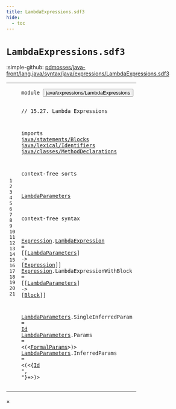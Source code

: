 ```yaml
---
title: LambdaExpressions.sdf3
hide:
  - toc
---
```


# `LambdaExpressions.sdf3`

:simple-github: [pdmosses/java-front/lang.java/syntax/java/expressions/LambdaExpressions.sdf3]

[pdmosses/java-front/lang.java/syntax/java/expressions/LambdaExpressions.sdf3]: https://github.com/pdmosses/java-front/blob/master/lang.java/syntax/java/expressions/LambdaExpressions.sdf3 "The source file on GitHub"

<div class="sdf3"><table class="highlighttable"><tbody><tr><td class="linenos"><div class="linenodiv"><pre><span></span>1
2
3
4
5
6
7
8
9
10
11
12
13
14
15
16
17
18
19
20
21
</pre></div></td>
<td class="code"><pre><code><span class="keyword">module</span> <button class="modal-open" id="java/expressions/LambdaExpressions_1_8" title="Multi-file references" data-urls="../Disambiguation.sdf3/#java/expressions/LambdaExpressions_12_3 line 12; ../UnaryOperators.sdf3/#java/expressions/LambdaExpressions_8_3 line 8">java/expressions/LambdaExpressions</button>

<span class="layout">// 15.27. Lambda Expressions</span>

<span class="keyword">imports</span>
  <a href="../../statements/Blocks.sdf3/#java/statements/Blocks_1_8" id="java/statements/Blocks_6_3" title="Defined at ../../statements/Blocks.sdf3 line 1">java/statements/Blocks</a>
  <a href="../../lexical/Identifiers.sdf3/#java/lexical/Identifiers_1_8" id="java/lexical/Identifiers_7_3" title="Defined at ../../lexical/Identifiers.sdf3 line 1">java/lexical/Identifiers</a>
  <a href="../../classes/MethodDeclarations.sdf3/#java/classes/MethodDeclarations_1_8" id="java/classes/MethodDeclarations_8_3" title="Defined at ../../classes/MethodDeclarations.sdf3 line 1">java/classes/MethodDeclarations</a>
  
<span class="keyword">context-free sorts</span>

  <a href="#LambdaParameters_16_44" id="LambdaParameters_12_3" title="Referenced at line 16, 17">LambdaParameters</a>

<span class="keyword">context-free syntax</span>

  <a href="#Expression_16_66" id="Expression_16_3" title="Referenced at line 16">Expression</a>.<span class="cons_Constructor"><a href="../Disambiguation.sdf3/#LambdaExpression_107_16" id="LambdaExpression_16_14" title="Referenced at ../Disambiguation.sdf3 line 107">LambdaExpression</a></span>          = [[<a href="#LambdaParameters_12_3" id="LambdaParameters_16_44" title="Defined at line 12, 19, 20, 21">LambdaParameters</a>] <span class="cons_String">-&gt;</span> [<a href="#Expression_16_3" id="Expression_16_66" title="Defined at line 16, 17">Expression</a>]]
  <a href="#Expression_16_66" id="Expression_17_3" title="Referenced at line 16">Expression</a>.<span class="cons_Constructor"><span id="LambdaExpressionWithBlock_17_14" title="Not referenced">LambdaExpressionWithBlock</span></span> = [[<a href="#LambdaParameters_12_3" id="LambdaParameters_17_44" title="Defined at line 12, 19, 20, 21">LambdaParameters</a>] <span class="cons_String">-&gt;</span> [<a href="../../statements/Blocks.sdf3/#Block_12_3" id="Block_17_66" title="Defined at ../../statements/Blocks.sdf3 line 12, 17">Block</a>]]
  
  <a href="#LambdaParameters_16_44" id="LambdaParameters_19_3" title="Referenced at line 16, 17">LambdaParameters</a>.<span class="cons_Constructor"><span id="SingleInferredParam_19_20" title="Not referenced">SingleInferredParam</span></span> = <a href="../../lexical/Identifiers.sdf3/#Id_15_3" id="Id_19_42" title="Defined at ../../lexical/Identifiers.sdf3 line 15, 23">Id</a>
  <a href="#LambdaParameters_16_44" id="LambdaParameters_20_3" title="Referenced at line 16, 17">LambdaParameters</a>.<span class="cons_Constructor"><span id="Params_20_20" title="Not referenced">Params</span></span>              = &lt;<span class="cons_String">(</span>&lt;<a href="../../classes/MethodDeclarations.sdf3/#FormalParams_23_3" id="FormalParams_20_45" title="Defined at ../../classes/MethodDeclarations.sdf3 line 23, 62, 63, 64, 65, 66">FormalParams</a>&gt;<span class="cons_String">)</span>&gt;
  <a href="#LambdaParameters_16_44" id="LambdaParameters_21_3" title="Referenced at line 16, 17">LambdaParameters</a>.<span class="cons_Constructor"><span id="InferredParams_21_20" title="Not referenced">InferredParams</span></span>      = &lt;<span class="cons_String">(</span>&lt;{<a href="../../lexical/Identifiers.sdf3/#Id_15_3" id="Id_21_46" title="Defined at ../../lexical/Identifiers.sdf3 line 15, 23">Id</a> <span class="cons_Lit">", "</span>}+&gt;<span class="cons_String">)</span>&gt;
</code></pre></td></tr></tbody></table></div>

<div id="modal">
  <div id="modal-content">
    <span id="modal-close">&times;</span>
    <h2 id="modal-h2"></h2>
    <p  id="modal-p"></p>
    <ul id="modal-ul"></ul>
  </div>
</div>
